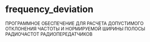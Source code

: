 # frequency_deviation

ПРОГРАММНОЕ ОБЕСПЕЧЕНИЕ ДЛЯ РАСЧЕТА ДОПУСТИМОГО ОТКЛОНЕНИЯ ЧАСТОТЫ И НОРМИРУЕМОЙ ШИРИНЫ ПОЛОСЫ РАДИОЧАСТОТ РАДИОПЕРЕДАТЧИКОВ
